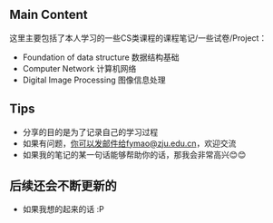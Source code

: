 ## Main Content
这里主要包括了本人学习的一些CS类课程的课程笔记/一些试卷/Project：
  - Foundation of data structure 数据结构基础
  - Computer Network 计算机网络
  - Digital Image Processing 图像信息处理

## Tips
- 分享的目的是为了记录自己的学习过程
- 如果有问题，你可以发邮件给fymao@zju.edu.cn，欢迎交流
- 如果我的笔记的某一句话能够帮助你的话，那我会非常高兴😊😊

## 后续还会不断更新的
- 如果我想的起来的话 :P

